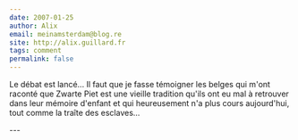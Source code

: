 ```yaml
---
date: 2007-01-25
author: Alix
email: meinamsterdam@blog.re
site: http://alix.guillard.fr
tags: comment
permalink: false
---
```


<p>
Le débat est lancé... Il faut que je fasse témoigner les belges qui m'ont raconté que Zwarte Piet est une vieille tradition qu'ils ont eu mal à retrouver dans leur mémoire d'enfant et qui heureusement n'a plus cours aujourd'hui, tout comme la traîte des esclaves...
</p>
---
